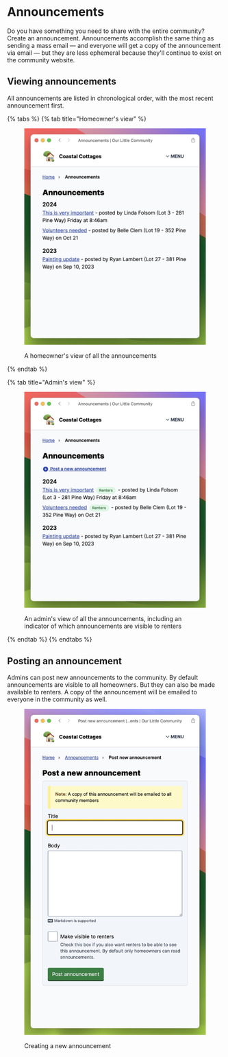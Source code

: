 # Announcements

Do you have something you need to share with the entire community? Create an announcement. Announcements accomplish the same thing as sending a mass email — and everyone will get a copy of the announcement via email — but they are less ephemeral because they'll continue to exist on the community website.

## Viewing announcements

All announcements are listed in chronological order, with the most recent announcement first.

{% tabs %}
{% tab title="Homeowner's view" %}
<figure><img src=".gitbook/assets/announcements-index.jpeg" alt=""><figcaption><p>A homeowner's view of all the announcements</p></figcaption></figure>
{% endtab %}

{% tab title="Admin's view" %}
<figure><img src=".gitbook/assets/announcements-index-admin.jpeg" alt=""><figcaption><p>An admin's view of all the announcements, including an indicator of which announcements are visible to renters</p></figcaption></figure>
{% endtab %}
{% endtabs %}

## Posting an announcement

Admins can post new announcements to the community. By default announcements are visible to all homeowners. But they can also be made available to renters. A copy of the announcement will be emailed to everyone in the community as well.

<figure><img src=".gitbook/assets/announcements-new.jpeg" alt=""><figcaption><p>Creating a new announcement</p></figcaption></figure>
